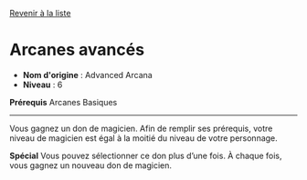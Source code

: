 [Revenir à la liste](list.md)

# Arcanes avancés

 * **Nom d'origine** : Advanced Arcana
 * **Niveau** : 6


<p><strong>Prérequis</strong> Arcanes Basiques</p>
<hr>
<p>Vous gagnez un don de magicien. Afin de remplir ses prérequis, votre niveau de magicien est égal à la moitié du niveau de votre personnage.</p>
<p><strong>Spécial</strong> Vous pouvez sélectionner ce don plus d’une fois. À chaque fois, vous gagnez un nouveau don de magicien.</p>